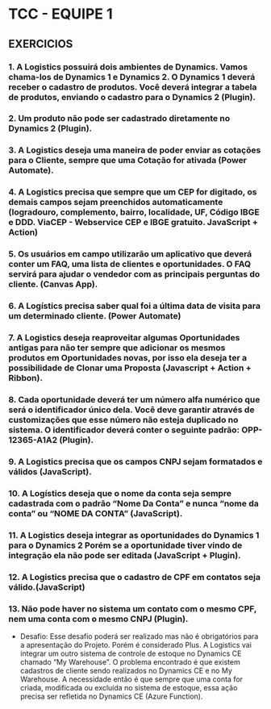 # TCC - EQUIPE 1

## EXERCICIOS

###  1. A Logistics possuirá dois ambientes de Dynamics. Vamos chama-los de Dynamics 1 e Dynamics 2. O Dynamics 1 deverá receber o cadastro de produtos. Você deverá integrar a tabela de produtos, enviando o cadastro para o Dynamics 2 (Plugin).

### 2.	Um produto não pode ser cadastrado diretamente no Dynamics 2 (Plugin).

### 3.	A Logistics deseja uma maneira de poder enviar as cotações para o Cliente, sempre que uma Cotação for ativada (Power Automate).

### 4.	A Logistics precisa que sempre que um CEP for digitado, os demais campos sejam preenchidos automaticamente (logradouro, complemento, bairro, localidade, UF, Código IBGE e DDD. ViaCEP - Webservice CEP e IBGE gratuito. JavaScript + Action)

### 5.	Os usuários em campo utilizarão um aplicativo que deverá conter um FAQ, uma lista de clientes e oportunidades. O FAQ servirá para ajudar o vendedor com as principais perguntas do cliente. (Canvas App).

### 6.	A Logístics precisa saber qual foi a última data de visita para um determinado cliente. (Power Automate)

### 7.	A Logistics deseja reaproveitar algumas Oportunidades antigas para não ter sempre que adicionar os mesmos produtos em Oportunidades novas, por isso ela deseja ter a possibilidade de Clonar uma Proposta (Javascript + Action + Ribbon).

### 8.	Cada oportunidade deverá ter um número alfa numérico que será o identificador único dela. Você deve garantir através de customizações que esse número não esteja duplicado no sistema. O identificador deverá conter o seguinte padrão: OPP-12365-A1A2 (Plugin).

### 9.	A Logistics precisa que os campos CNPJ sejam formatados e válidos (JavaScript).

### 10.	A Logístics deseja que o nome da conta seja sempre cadastrada com o padrão “Nome Da Conta” e nunca “nome da conta” ou “NOME DA CONTA” (JavaScript).

### 11.	A Logistics deseja integrar as oportunidades do Dynamics 1 para o Dynamics 2 Porém se a oportunidade tiver vindo de integração ela não pode ser editada (JavaScript + Plugin).

### 12.	A Logistics precisa que o cadastro de CPF em contatos seja válido.(JavaScript)

### 13.	Não pode haver no sistema um contato com o mesmo CPF, nem uma conta com o mesmo CNPJ (Plugin).


- Desafio: Esse desafio poderá ser realizado mas não é obrigatórios para a apresentação do Projeto. Porém é considerado Plus. A Logistics vai integrar um outro sistema de controle de estoque no Dynamics CE chamado “My Warehouse”. O problema encontrado é que existem cadastros de cliente sendo realizados no Dynamics CE e no My Warehouse. A necessidade então é que sempre que uma conta for criada, modificada ou excluída no sistema de estoque, essa ação precisa ser refletida no Dynamics CE (Azure Function).